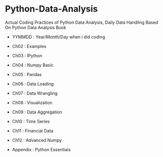 # Python-Data-Analysis
Actual Coding Practices of Python Data Analysis, Daily Data Handling
Based On Python Data Analysis Book

- YYMMDD : Year/Month/Day when i did coding

- Ch02 : Examples
- Ch03 : IPython
- Ch04 : Numpy Basic
- Ch05 : Pandas
- Ch06 : Data Loading
- Ch07 : Data Wrangling
- Ch08 : Visualization
- Ch09 : Data Aggregation
- Ch10 : Time Series
- Ch11 : Financial Data
- Ch12 : Advanced Numpy
- Appendix : Python Essentials
